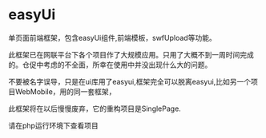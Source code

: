 easyUi
======

单页面前端框架，包含easyUi组件,前端模板，swfUpload等功能。

此框架已在网联平台下各个项目作了大规模应用。只用了大概不到一周时间完成的。仓促中考虑的不全面，所幸在使用中并没出现什么大的问题。

不要被名字误导，只是在ui库用了easyui,框架完全可以脱离easyui,比如另一个项目WebMobile，用的同一套框架，

此框架将在以后慢慢废弃，它的重构项目是SinglePage.

请在php运行环境下查看项目
